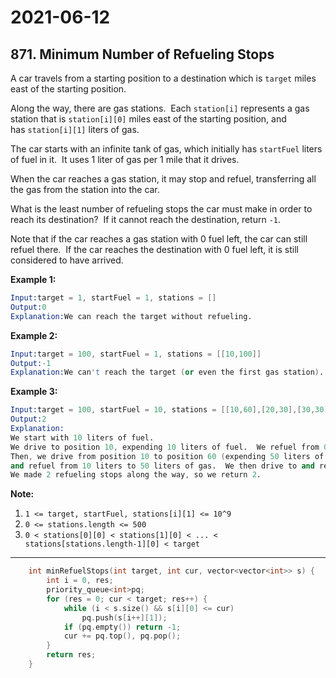 # 2021-06-12

## 871. Minimum Number of Refueling Stops

A car travels from a starting position to a destination which is `target` miles east of the starting position.

Along the way, there are gas stations.  Each `station[i]` represents a gas station that is `station[i][0]` miles east of the starting position, and has `station[i][1]` liters of gas.

The car starts with an infinite tank of gas, which initially has `startFuel` liters of fuel in it.  It uses 1 liter of gas per 1 mile that it drives.

When the car reaches a gas station, it may stop and refuel, transferring all the gas from the station into the car.

What is the least number of refueling stops the car must make in order to reach its destination?  If it cannot reach the destination, return `-1`.

Note that if the car reaches a gas station with 0 fuel left, the car can still refuel there.  If the car reaches the destination with 0 fuel left, it is still considered to have arrived.

**Example 1:**

```s
Input:target = 1, startFuel = 1, stations = []
Output:0
Explanation:We can reach the target without refueling.
```

**Example 2:**

```s
Input:target = 100, startFuel = 1, stations = [[10,100]]
Output:-1
Explanation:We can't reach the target (or even the first gas station).
```

**Example 3:**

```s
Input:target = 100, startFuel = 10, stations = [[10,60],[20,30],[30,30],[60,40]]
Output:2
Explanation:
We start with 10 liters of fuel.
We drive to position 10, expending 10 liters of fuel.  We refuel from 0 liters to 60 liters of gas.
Then, we drive from position 10 to position 60 (expending 50 liters of fuel),
and refuel from 10 liters to 50 liters of gas.  We then drive to and reach the target.
We made 2 refueling stops along the way, so we return 2.
```

**Note:**

1. `1 <= target, startFuel, stations[i][1] <= 10^9`
2. `0 <= stations.length <= 500`
3. `0 < stations[0][0] < stations[1][0] < ... < stations[stations.length-1][0] < target`

---

```c++
    int minRefuelStops(int target, int cur, vector<vector<int>> s) {
        int i = 0, res;
        priority_queue<int>pq;
        for (res = 0; cur < target; res++) {
            while (i < s.size() && s[i][0] <= cur)
                pq.push(s[i++][1]);
            if (pq.empty()) return -1;
            cur += pq.top(), pq.pop();
        }
        return res;
    }
```
